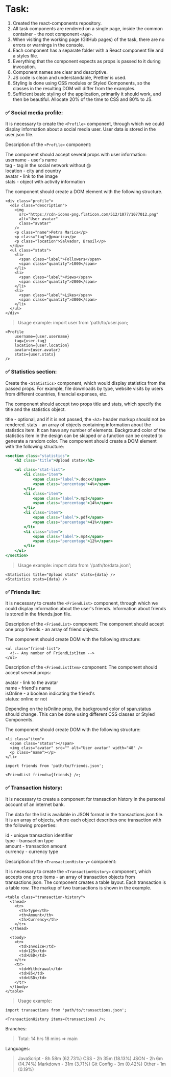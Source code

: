 # Task:

1. Created the react-components repository.
2. All task components are rendered on a single page, inside the common container - the root
   component `<App>`.
3. When visiting the working page (GitHub pages) of the task, there are no errors or warnings in the
   console.
4. Each component has a separate folder with a React component file and a styles file.
5. Everything that the component expects as props is passed to it during invocation.
6. Component names are clear and descriptive.
7. JS code is clean and understandable, Prettier is used.
8. Styling is done using CSS modules or Styled Components, so the classes in the resulting DOM will
   differ from the examples.
9. Sufficient basic styling of the application, primarily it should work, and then be beautiful.
   Allocate 20% of the time to CSS and 80% to JS.

### ✅ Social media profile:

It is necessary to create the `<Profile>` component, through which we could display information
about a social media user. User data is stored in the user.json file.

Description of the `<Profile>` component:

The component should accept several props with user information:  
username - user's name  
tag - tag in the social network without @  
location - city and country  
avatar - link to the image  
stats - object with activity information

The component should create a DOM element with the following structure.

```
<div class="profile">
  <div class="description">
    <img
      src="https://cdn-icons-png.flaticon.com/512/1077/1077012.png"
      alt="User avatar"
      class="avatar"
    />
    <p class="name">Petra Marica</p>
    <p class="tag">@pmarica</p>
    <p class="location">Salvador, Brasil</p>
  </div>
  <ul class="stats">
    <li>
      <span class="label">Followers</span>
      <span class="quantity">1000</span>
    </li>
    <li>
      <span class="label">Views</span>
      <span class="quantity">2000</span>
    </li>
    <li>
      <span class="label">Likes</span>
      <span class="quantity">3000</span>
    </li>
  </ul>
</div>
```

> Usage example: import user from 'path/to/user.json;

```
<Profile
    username={user.username}
    tag={user.tag}
    location={user.location}
    avatar={user.avatar}
    stats={user.stats}
/>
```

### ✅ Statistics section:

Create the `<Statistics>` component, which would display statistics from the passed props. For
example, file downloads by type, website visits by users from different countries, financial
expenses, etc.

The component should accept two props title and stats, which specify the title and the statistics
object.

title - optional, and if it is not passed, the `<h2>` header markup should not be rendered. stats -
an array of objects containing information about the statistics item. It can have any number of
elements. Background color of the statistics item in the design can be skipped or a function can be
created to generate a random color. The component should create a DOM element with the following
structure:

```jsx
<section class="statistics">
    <h2 class="title">Upload stats</h2>

    <ul class="stat-list">
        <li class="item">
            <span class="label">.docx</span>
            <span class="percentage">4%</span>
        </li>
        <li class="item">
            <span class="label">.mp3</span>
            <span class="percentage">14%</span>
        </li>
        <li class="item">
            <span class="label">.pdf</span>
            <span class="percentage">41%</span>
        </li>
        <li class="item">
            <span class="label">.mp4</span>
            <span class="percentage">12%</span>
        </li>
    </ul>
</section>
```

> Usage example: import data from '/path/to/data.json';

```
<Statistics title="Upload stats" stats={data} />
<Statistics stats={data} />
```

### ✅ Friends list:

It is necessary to create the `<FriendList>` component, through which we could display information
about the user's friends. Information about friends is stored in the friends.json file.

Description of the `<FriendList>` component: The component should accept one prop friends - an array
of friend objects.

The component should create DOM with the following structure:

```
<ul class="friend-list">
  <!-- Any number of FriendListItem -->
</ul>
```

Description of the `<FriendListItem>` component: The component should accept several props:

avatar - link to the avatar  
name - friend's name  
isOnline - a boolean indicating the friend's  
status: online or not

Depending on the isOnline prop, the background color of span.status should change. This can be done
using different CSS classes or Styled Components.

The component should create DOM with the following structure:

```
<li class="item">
  <span class="status"></span>
  <img class="avatar" src="" alt="User avatar" width="48" />
  <p class="name"></p>
</li>
```

```
import friends from 'path/to/friends.json';

<FriendList friends={friends} />;
```

### ✅ Transaction history:

It is necessary to create a component for transaction history in the personal account of an internet
bank.

The data for the list is available in JSON format in the transactions.json file. It is an array of
objects, where each object describes one transaction with the following properties:

id - unique transaction identifier  
type - transaction type  
amount - transaction amount  
currency - currency type

Description of the `<TransactionHistory>` component:

It is necessary to create the `<TransactionHistory>` component, which accepts one prop items - an
array of transaction objects from transactions.json. The component creates a table layout. Each
transaction is a table row. The markup of two transactions is shown in the example.

```
<table class="transaction-history">
  <thead>
    <tr>
      <th>Type</th>
      <th>Amount</th>
      <th>Currency</th>
    </tr>
  </thead>

  <tbody>
    <tr>
      <td>Invoice</td>
      <td>125</td>
      <td>USD</td>
    </tr>
    <tr>
      <td>Withdrawal</td>
      <td>85</td>
      <td>USD</td>
    </tr>
  </tbody>
</table>
```

> Usage example:

```
import transactions from 'path/to/transactions.json';

<TransactionHistory items={transactions} />;
```

Branches:

> Total: 14 hrs 18 mins => main

Languages:

> JavaScript - 8h 58m (62.73%) CSS - 2h 35m (18.13%) JSON - 2h 6m (14.74%) Markdown - 31m (3.71%)
> Git Config - 3m (0.42%) Other - 1m (0.19%)
